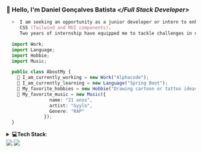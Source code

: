 ### 👋 Hello, I'm Daniel Gonçalves Batista ***</***Full Stack Developer***>***

```zsh
  >  I am seeking an opportunity as a junior developer or intern to enhance my skills in TypeScript, JavaScript, React, Node.js and
     CSS (Tailwind and MUI components). 
     Two years of internship have equipped me to tackle challenges in new technologies and contribute to innovative projects.
```

```typescript
  import Work;
  import Language;
  import Hobbie;
  import Music;

  public class AboutMy {
    🏢 I_am_currently_working = new Work("Alphacode"); 
    🌱 I_am_currently_learning = new Language("Spring Boot");
    🎨 My_favorite_hobbies = new Hobbie("Drawing cartoon or tattoo ideas");
    🎵 My_favorite_music = new Music({
                name: "21 anos",
                artist: "Gyylo",
                Genere: "RAP"
              });
  }
```
<details>
  <summary><b>💻Tech Stack</b>: </summary>
  
  #### Languages
![JavaScript](https://img.shields.io/badge/-JavaScript-000?style=for-the-badge&logo=javascript)
![CSS3](https://img.shields.io/badge/-CSS3-000?style=for-the-badge&logo=css3)
![HTML5](https://img.shields.io/badge/-HTML5-000?style=for-the-badge&logo=html5)
![Typescript](https://shields.io/badge/TypeScript-000?style=for-the-badge&logo=typescript)

#### JS Framework/Library
![Next JS](https://img.shields.io/badge/-NextJS-000?style=for-the-badge&logo=next.js)
![React](https://img.shields.io/badge/-ReactJS-000?style=for-the-badge&logo=react)

#### CSS Framework/Library/Pre-processors
![TailwindCSS](https://img.shields.io/badge/-TailwindCSS-000?style=for-the-badge&logo=tailwind-css)
![MUI](https://img.shields.io/badge/-MUI-000?style=for-the-badge&logo=mui)
![SASS](https://img.shields.io/badge/-SASS-000?style=for-the-badge&logo=sass)

#### Design/Visual Tools
![Figma](https://img.shields.io/badge/-Figma-000?style=for-the-badge&logo=figma)

#### Database/State
![PostgreSQL](https://img.shields.io/badge/-PostgreSQL-000?style=for-the-badge&logo=PostgreSQL)
![MySQL](https://shields.io/badge/MySQL-000?style=for-the-badge&logo=mysql)

#### Backend
![NodeJS](https://img.shields.io/badge/-NodeJS-000?style=for-the-badge&logo=node.js&logoColor=pink)

#### Web Hosting
![Vercel](https://img.shields.io/badge/-Vercel-000?style=for-the-badge&logo=vercel)
![GitHub Pages](https://img.shields.io/badge/-GitHub%20Pages-000?style=for-the-badge&logo=github)

#### Package Manager
![NPM](https://img.shields.io/badge/-NPM-000?style=for-the-badge&logo=npm)
![Yarn](https://img.shields.io/badge/-yarn-000?style=for-the-badge&logo=yarn)

#### Version Control
![Git](https://img.shields.io/badge/-Git-000?style=for-the-badge&logo=git)
![GitHub](https://img.shields.io/badge/-GitHub-000?style=for-the-badge&logo=github)
</details>

<div> 
  <a href="https://www.linkedin.com/in/daniel-batista-6228a9197/" target="LinkedIn"><img src="https://img.shields.io/badge/-LinkedIn-%230077B5?style=for-the-badge&logo=linkedin&logoColor=white" target="_blank"></a>
  <a href="https://wa.me/5511961313118?text=Ol%C3%A1%21%21+Tudo+bem%3F" target="WhatsApp"><img src="https://img.shields.io/badge/-WhatsApp-%37211102?style=for-the-badge&logo=whatsapp&logoColor=white" target="_blank"></a>
</div>
